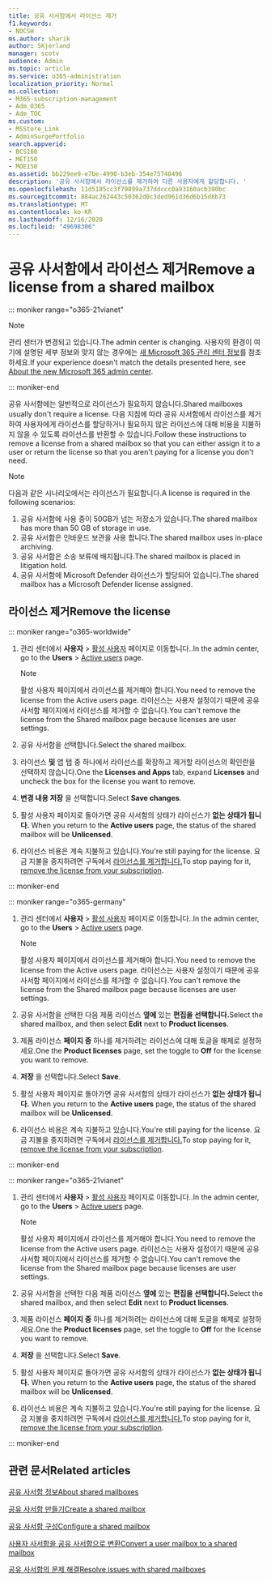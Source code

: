 ```yaml
---
title: 공유 사서함에서 라이선스 제거
f1.keywords:
- NOCSH
ms.author: sharik
author: SKjerland
manager: scotv
audience: Admin
ms.topic: article
ms.service: o365-administration
localization_priority: Normal
ms.collection:
- M365-subscription-management
- Adm_O365
- Adm_TOC
ms.custom:
- MSStore_Link
- AdminSurgePortfolio
search.appverid:
- BCS160
- MET150
- MOE150
ms.assetid: bb229ee9-e7be-4990-b3eb-354e75740496
description: '공유 사서함에서 라이선스를 제거하여 다른 사용자에게 할당합니다. '
ms.openlocfilehash: 11d5185cc3f79899a737ddccc0a93160acb380bc
ms.sourcegitcommit: 884ac262443c50362d0c3ded961d36d6b15d8b73
ms.translationtype: MT
ms.contentlocale: ko-KR
ms.lasthandoff: 12/16/2020
ms.locfileid: "49698306"
---
```

# <a name="remove-a-license-from-a-shared-mailbox"></a><span data-ttu-id="2cbbf-103">공유 사서함에서 라이선스 제거</span><span class="sxs-lookup"><span data-stu-id="2cbbf-103">Remove a license from a shared mailbox</span></span>

::: moniker range="o365-21vianet"

> [!NOTE]
> <span data-ttu-id="2cbbf-104">관리 센터가 변경되고 있습니다.</span><span class="sxs-lookup"><span data-stu-id="2cbbf-104">The admin center is changing.</span></span> <span data-ttu-id="2cbbf-105">사용자의 환경이 여기에 설명된 세부 정보와 맞지 않는 경우에는 [새 Microsoft 365 관리 센터 정보](https://docs.microsoft.com/microsoft-365/admin/microsoft-365-admin-center-preview?view=o365-21vianet&preserve-view=true)를 참조하세요.</span><span class="sxs-lookup"><span data-stu-id="2cbbf-105">If your experience doesn't match the details presented here, see [About the new Microsoft 365 admin center](https://docs.microsoft.com/microsoft-365/admin/microsoft-365-admin-center-preview?view=o365-21vianet&preserve-view=true).</span></span>

::: moniker-end

<span data-ttu-id="2cbbf-106">공유 사서함에는 일반적으로 라이선스가 필요하지 않습니다.</span><span class="sxs-lookup"><span data-stu-id="2cbbf-106">Shared mailboxes usually don't require a license.</span></span> <span data-ttu-id="2cbbf-107">다음 지침에 따라 공유 사서함에서 라이선스를 제거하여 사용자에게 라이선스를 할당하거나 필요하지 않은 라이선스에 대해 비용을 지불하지 않을 수 있도록 라이선스를 반환할 수 있습니다.</span><span class="sxs-lookup"><span data-stu-id="2cbbf-107">Follow these instructions to remove a license from a shared mailbox so that you can either assign it to a user or return the license so that you aren't paying for a license you don't need.</span></span>

> [!NOTE]
> <span data-ttu-id="2cbbf-108">다음과 같은 시나리오에서는 라이선스가 필요합니다.</span><span class="sxs-lookup"><span data-stu-id="2cbbf-108">A license is required in the following scenarios:</span></span>
> 1. <span data-ttu-id="2cbbf-109">공유 사서함에 사용 중이 50GB가 넘는 저장소가 있습니다.</span><span class="sxs-lookup"><span data-stu-id="2cbbf-109">The shared mailbox has more than 50 GB of storage in use.</span></span>
> 2. <span data-ttu-id="2cbbf-110">공유 사서함은 인바운드 보관을 사용 합니다.</span><span class="sxs-lookup"><span data-stu-id="2cbbf-110">The shared mailbox uses in-place archiving.</span></span>
> 3. <span data-ttu-id="2cbbf-111">공유 사서함은 소송 보류에 배치됩니다.</span><span class="sxs-lookup"><span data-stu-id="2cbbf-111">The shared mailbox is placed in litigation hold.</span></span>
> 4. <span data-ttu-id="2cbbf-112">공유 사서함에 Microsoft Defender 라이선스가 할당되어 있습니다.</span><span class="sxs-lookup"><span data-stu-id="2cbbf-112">The shared mailbox has a Microsoft Defender license assigned.</span></span>

  
## <a name="remove-the-license"></a><span data-ttu-id="2cbbf-113">라이선스 제거</span><span class="sxs-lookup"><span data-stu-id="2cbbf-113">Remove the license</span></span>

::: moniker range="o365-worldwide"

1. <span data-ttu-id="2cbbf-114">관리 센터에서 **사용자** \> <a href="https://go.microsoft.com/fwlink/p/?linkid=834822" target="_blank">활성 사용자</a> 페이지로 이동합니다..</span><span class="sxs-lookup"><span data-stu-id="2cbbf-114">In the admin center, go to the **Users** \> <a href="https://go.microsoft.com/fwlink/p/?linkid=834822" target="_blank">Active users</a> page.</span></span>

   > [!NOTE]
   > <span data-ttu-id="2cbbf-115">활성 사용자 페이지에서 라이선스를 제거해야 합니다.</span><span class="sxs-lookup"><span data-stu-id="2cbbf-115">You need to remove the license from the Active users page.</span></span> <span data-ttu-id="2cbbf-116">라이선스는 사용자 설정이기 때문에 공유 사서함 페이지에서 라이선스를 제거할 수 없습니다.</span><span class="sxs-lookup"><span data-stu-id="2cbbf-116">You can't remove the license from the Shared mailbox page because licenses are user settings.</span></span> 
  
2. <span data-ttu-id="2cbbf-117">공유 사서함을 선택합니다.</span><span class="sxs-lookup"><span data-stu-id="2cbbf-117">Select the shared mailbox.</span></span>

3. <span data-ttu-id="2cbbf-118">라이선스 **및** 앱 탭 중  하나에서 라이선스를 확장하고 제거할 라이선스의 확인란을 선택하지 않습니다.</span><span class="sxs-lookup"><span data-stu-id="2cbbf-118">One the **Licenses and Apps** tab, expand **Licenses** and uncheck the box for the license you want to remove.</span></span>

4. <span data-ttu-id="2cbbf-119">**변경 내용 저장** 을 선택합니다.</span><span class="sxs-lookup"><span data-stu-id="2cbbf-119">Select **Save changes**.</span></span>

5. <span data-ttu-id="2cbbf-120">활성 사용자 페이지로 돌아가면 공유 사서함의 상태가 라이선스가 **없는 상태가 됩니다.** </span><span class="sxs-lookup"><span data-stu-id="2cbbf-120">When you return to the **Active users** page, the status of the shared mailbox will be **Unlicensed**.</span></span>

6. <span data-ttu-id="2cbbf-121">라이선스 비용은 계속 지불하고 있습니다.</span><span class="sxs-lookup"><span data-stu-id="2cbbf-121">You're still paying for the license.</span></span> <span data-ttu-id="2cbbf-122">요금 지불을 중지하려면 구독에서 [라이선스를 제거합니다.](../../commerce/licenses/remove-licenses-from-subscription.md)</span><span class="sxs-lookup"><span data-stu-id="2cbbf-122">To stop paying for it, [remove the license from your subscription](../../commerce/licenses/remove-licenses-from-subscription.md).</span></span>

::: moniker-end

::: moniker range="o365-germany"

 1. <span data-ttu-id="2cbbf-123">관리 센터에서 **사용자** \> <a href="https://go.microsoft.com/fwlink/p/?linkid=847686" target="_blank">활성 사용자</a> 페이지로 이동합니다..</span><span class="sxs-lookup"><span data-stu-id="2cbbf-123">In the admin center, go to the **Users** \> <a href="https://go.microsoft.com/fwlink/p/?linkid=847686" target="_blank">Active users</a> page.</span></span>

    > [!NOTE]
    > <span data-ttu-id="2cbbf-124">활성 사용자 페이지에서 라이선스를 제거해야 합니다.</span><span class="sxs-lookup"><span data-stu-id="2cbbf-124">You need to remove the license from the Active users page.</span></span> <span data-ttu-id="2cbbf-125">라이선스는 사용자 설정이기 때문에 공유 사서함 페이지에서 라이선스를 제거할 수 없습니다.</span><span class="sxs-lookup"><span data-stu-id="2cbbf-125">You can't remove the license from the Shared mailbox page because licenses are user settings.</span></span>

2. <span data-ttu-id="2cbbf-126">공유 사서함을 선택한 다음 제품 라이선스 **옆에** 있는 **편집을 선택합니다.**</span><span class="sxs-lookup"><span data-stu-id="2cbbf-126">Select the shared mailbox, and then select **Edit** next to **Product licenses**.</span></span>

3. <span data-ttu-id="2cbbf-127">제품 라이선스 **페이지 중** 하나를 제거하려는  라이선스에 대해 토글을 해제로 설정하세요.</span><span class="sxs-lookup"><span data-stu-id="2cbbf-127">One the **Product licenses** page, set the toggle to **Off** for the license you want to remove.</span></span>

4. <span data-ttu-id="2cbbf-128">**저장** 을 선택합니다.</span><span class="sxs-lookup"><span data-stu-id="2cbbf-128">Select **Save**.</span></span>

5. <span data-ttu-id="2cbbf-129">활성 사용자 페이지로 돌아가면 공유 사서함의 상태가 라이선스가 **없는 상태가 됩니다.** </span><span class="sxs-lookup"><span data-stu-id="2cbbf-129">When you return to the **Active users** page, the status of the shared mailbox will be **Unlicensed**.</span></span>

6. <span data-ttu-id="2cbbf-130">라이선스 비용은 계속 지불하고 있습니다.</span><span class="sxs-lookup"><span data-stu-id="2cbbf-130">You're still paying for the license.</span></span> <span data-ttu-id="2cbbf-131">요금 지불을 중지하려면 구독에서 [라이선스를 제거합니다.](../../commerce/licenses/remove-licenses-from-subscription.md)</span><span class="sxs-lookup"><span data-stu-id="2cbbf-131">To stop paying for it, [remove the license from your subscription](../../commerce/licenses/remove-licenses-from-subscription.md).</span></span>

::: moniker-end

::: moniker range="o365-21vianet"

 1. <span data-ttu-id="2cbbf-132">관리 센터에서 **사용자** \> <a href="https://go.microsoft.com/fwlink/p/?linkid=850628" target="_blank">활성 사용자</a> 페이지로 이동합니다..</span><span class="sxs-lookup"><span data-stu-id="2cbbf-132">In the admin center, go to the **Users** \> <a href="https://go.microsoft.com/fwlink/p/?linkid=850628" target="_blank">Active users</a> page.</span></span>

    > [!NOTE]
    > <span data-ttu-id="2cbbf-133">활성 사용자 페이지에서 라이선스를 제거해야 합니다.</span><span class="sxs-lookup"><span data-stu-id="2cbbf-133">You need to remove the license from the Active users page.</span></span> <span data-ttu-id="2cbbf-134">라이선스는 사용자 설정이기 때문에 공유 사서함 페이지에서 라이선스를 제거할 수 없습니다.</span><span class="sxs-lookup"><span data-stu-id="2cbbf-134">You can't remove the license from the Shared mailbox page because licenses are user settings.</span></span>

2. <span data-ttu-id="2cbbf-135">공유 사서함을 선택한 다음 제품 라이선스 **옆에** 있는 **편집을 선택합니다.**</span><span class="sxs-lookup"><span data-stu-id="2cbbf-135">Select the shared mailbox, and then select **Edit** next to **Product licenses**.</span></span>

3. <span data-ttu-id="2cbbf-136">제품 라이선스 **페이지 중** 하나를 제거하려는  라이선스에 대해 토글을 해제로 설정하세요.</span><span class="sxs-lookup"><span data-stu-id="2cbbf-136">One the **Product licenses** page, set the toggle to **Off** for the license you want to remove.</span></span>

4. <span data-ttu-id="2cbbf-137">**저장** 을 선택합니다.</span><span class="sxs-lookup"><span data-stu-id="2cbbf-137">Select **Save**.</span></span>

5. <span data-ttu-id="2cbbf-138">활성 사용자 페이지로 돌아가면 공유 사서함의 상태가 라이선스가 **없는 상태가 됩니다.** </span><span class="sxs-lookup"><span data-stu-id="2cbbf-138">When you return to the **Active users** page, the status of the shared mailbox will be **Unlicensed**.</span></span>

6. <span data-ttu-id="2cbbf-139">라이선스 비용은 계속 지불하고 있습니다.</span><span class="sxs-lookup"><span data-stu-id="2cbbf-139">You're still paying for the license.</span></span> <span data-ttu-id="2cbbf-140">요금 지불을 중지하려면 구독에서 [라이선스를 제거합니다.](../../commerce/licenses/remove-licenses-from-subscription.md)</span><span class="sxs-lookup"><span data-stu-id="2cbbf-140">To stop paying for it, [remove the license from your subscription](../../commerce/licenses/remove-licenses-from-subscription.md).</span></span>

::: moniker-end 

 

## <a name="related-articles"></a><span data-ttu-id="2cbbf-141">관련 문서</span><span class="sxs-lookup"><span data-stu-id="2cbbf-141">Related articles</span></span>

[<span data-ttu-id="2cbbf-142">공유 사서함 정보</span><span class="sxs-lookup"><span data-stu-id="2cbbf-142">About shared mailboxes</span></span>](about-shared-mailboxes.md)

[<span data-ttu-id="2cbbf-143">공유 사서함 만들기</span><span class="sxs-lookup"><span data-stu-id="2cbbf-143">Create a shared mailbox</span></span>](create-a-shared-mailbox.md)

[<span data-ttu-id="2cbbf-144">공유 사서함 구성</span><span class="sxs-lookup"><span data-stu-id="2cbbf-144">Configure a shared mailbox</span></span>](configure-a-shared-mailbox.md)

[<span data-ttu-id="2cbbf-145">사용자 사서함을 공유 사서함으로 변환</span><span class="sxs-lookup"><span data-stu-id="2cbbf-145">Convert a user mailbox to a shared mailbox</span></span>](convert-user-mailbox-to-shared-mailbox.md)

[<span data-ttu-id="2cbbf-146">공유 사서함의 문제 해결</span><span class="sxs-lookup"><span data-stu-id="2cbbf-146">Resolve issues with shared mailboxes</span></span>](resolve-issues-with-shared-mailboxes.md)
